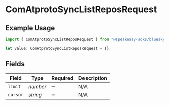 # ComAtprotoSyncListReposRequest

## Example Usage

```typescript
import { ComAtprotoSyncListReposRequest } from "@speakeasy-sdks/bluesky/models/operations";

let value: ComAtprotoSyncListReposRequest = {};
```

## Fields

| Field              | Type               | Required           | Description        |
| ------------------ | ------------------ | ------------------ | ------------------ |
| `limit`            | *number*           | :heavy_minus_sign: | N/A                |
| `cursor`           | *string*           | :heavy_minus_sign: | N/A                |